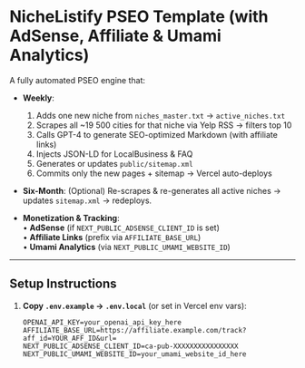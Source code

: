 # NicheListify PSEO Template (with AdSense, Affiliate & Umami Analytics)

A fully automated PSEO engine that:

- **Weekly**:  
  1) Adds one new niche from `niches_master.txt` → `active_niches.txt`  
  2) Scrapes all ~19 500 cities for that niche via Yelp RSS → filters top 10  
  3) Calls GPT-4 to generate SEO-optimized Markdown (with affiliate links)  
  4) Injects JSON-LD for LocalBusiness & FAQ  
  5) Generates or updates `public/sitemap.xml`  
  6) Commits only the new pages + sitemap → Vercel auto-deploys  

- **Six-Month**: (Optional) Re-scrapes & re-generates all active niches → updates `sitemap.xml` → redeploys.

- **Monetization & Tracking**:  
  • **AdSense** (if `NEXT_PUBLIC_ADSENSE_CLIENT_ID` is set)  
  • **Affiliate Links** (prefix via `AFFILIATE_BASE_URL`)  
  • **Umami Analytics** (via `NEXT_PUBLIC_UMAMI_WEBSITE_ID`)

---

## Setup Instructions

1. **Copy `.env.example` → `.env.local`** (or set in Vercel env vars):
   ```env
   OPENAI_API_KEY=your_openai_api_key_here
   AFFILIATE_BASE_URL=https://affiliate.example.com/track?aff_id=YOUR_AFF_ID&url=
   NEXT_PUBLIC_ADSENSE_CLIENT_ID=ca-pub-XXXXXXXXXXXXXXXX
   NEXT_PUBLIC_UMAMI_WEBSITE_ID=your_umami_website_id_here
